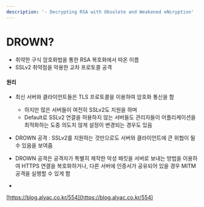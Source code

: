 ```yaml
---
description: '- Decrypting RSA with Obsolete and Weakened eNcryption'
---
```


# DROWN?

* 취약한 구식 암호화법을 통한 RSA 복호화에서 따온 이름&#x20;
* SSLv2 취약점을 악용한 교차 프로토콜 공격&#x20;

#### 원리

* 최신 서버와 클라이언트들은 TLS 프로토콜을 이용하여 암호화 통신을 함&#x20;
  * 하지만 많은 서버들이 여전히 SSLv2도 지원을 하며
  * Default로 SSLv2 연결을 허용하지 않는 서버들도 관리자들이 어플리케이션을 최적화하는 도중 의도치 않게 설정이 변경되는 경우도 있음&#x20;
* DROWN 공격 : SSLv2를 지원하는 것만으로도 서버와 클라이언트에 큰 위협이 될 수 있음을 보여줌&#x20;



* DROWN 공격은 공격자가 특별히 제작한 악성 패킷을 서버로 보내는 방법을 이용하여 HTTPS 연결을 복호화하거나, 다른 서버에 인증서가 공유되어 있을 경우 MITM 공격을 실행할 수 있게 함&#x20;
*



[https://blog.alyac.co.kr/554](https://blog.alyac.co.kr/554)
